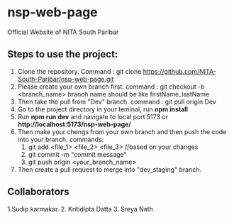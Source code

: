 # nsp-web-page

Official Website of NITA South Paribar

## Steps to use the project:

1. Clone the repository. Command : git clone https://github.com/NITA-South-Paribar/nsp-web-page.git
2. Please create your own branch first. command : git checkout -b <branch_name>
   branch name should be like firstName_lastName
3. Then take the pull from "Dev" branch. command : git pull origin Dev
4. Go to the project directory in your teminal, run **npm install**
5. Run **npm run dev** and navigate to local port 5173 or **http://localhost:5173/nsp-web-page/**
6. Then make your chengs from your own branch and then push the code into your branch.
   commands:
   1. git add <file_1> <file_2> <file_3> //based on your changes
   2. git commit -m "commit message"
   3. git push origin <your_branch_name>
7. Then create a pull request to merge into "dev_staging" branch.

## Collaborators

1.Sudip karmakar. 2. Kritidipta Datta 3. Sreya Nath
